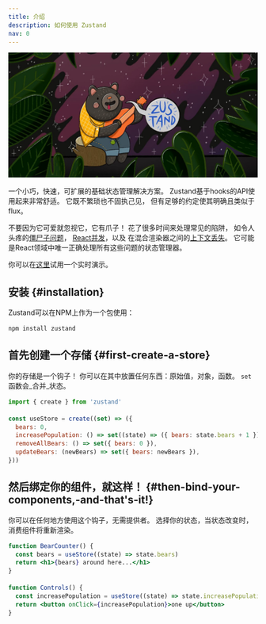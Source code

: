 ```yaml
---
title: 介绍
description: 如何使用 Zustand
nav: 0
---
```


![bear.jpg](../../static/img/bear.jpg)

一个小巧，快速，可扩展的基础状态管理解决方案。
Zustand基于hooks的API使用起来非常舒适。
它既不繁琐也不固执己见，
但有足够的约定使其明确且类似于flux。

不要因为它可爱就忽视它，它有爪子！
花了很多时间来处理常见的陷阱，
如令人头疼的[僵尸子问题]，
[React并发]，以及
在混合渲染器之间的[上下文丢失]。
它可能是React领域中唯一正确处理所有这些问题的状态管理器。

你可以在[这里](https://codesandbox.io/s/dazzling-moon-itop4)试用一个实时演示。

[僵尸子问题]: https://react-redux.js.org/api/hooks#stale-props-and-zombie-children
[React并发]: https://github.com/bvaughn/rfcs/blob/useMutableSource/text/0000-use-mutable-source.md
[上下文丢失]: https://github.com/facebook/react/issues/13332

## 安装 {#installation}

Zustand可以在NPM上作为一个包使用：

```bash
npm install zustand
```

## 首先创建一个存储 {#first-create-a-store}

你的存储是一个钩子！
你可以在其中放置任何东西：原始值，对象，函数。
`set`函数会_合并_状态。

```js
import { create } from 'zustand'

const useStore = create((set) => ({
  bears: 0,
  increasePopulation: () => set((state) => ({ bears: state.bears + 1 })),
  removeAllBears: () => set({ bears: 0 }),
  updateBears: (newBears) => set({ bears: newBears }),
}))
```

## 然后绑定你的组件，就这样！ {#then-bind-your-components,-and-that's-it!}

你可以在任何地方使用这个钩子，无需提供者。
选择你的状态，当状态改变时，
消费组件将重新渲染。

```jsx
function BearCounter() {
  const bears = useStore((state) => state.bears)
  return <h1>{bears} around here...</h1>
}

function Controls() {
  const increasePopulation = useStore((state) => state.increasePopulation)
  return <button onClick={increasePopulation}>one up</button>
}
```
